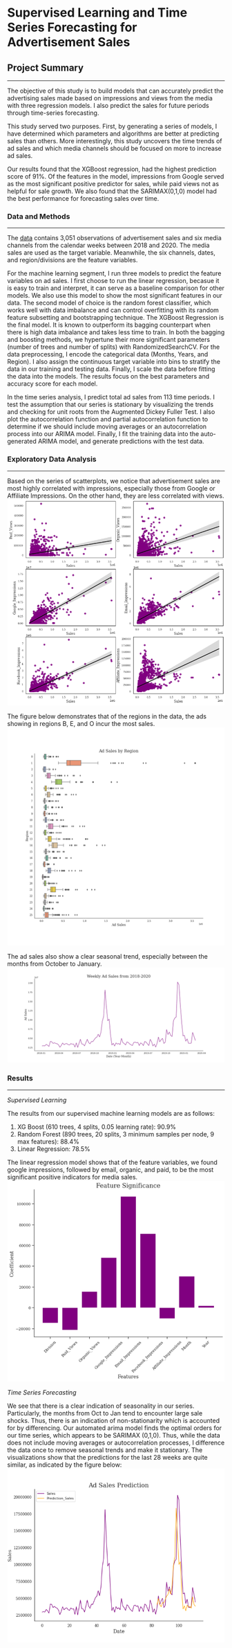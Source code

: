 # Supervised Learning and Time Series Forecasting for Advertisement Sales

## Project Summary
___
The objective of this study is to build models that can accurately predict the advertising sales made based on impressions and views from the media with three regression models. I also predict the sales for future periods through time-series forecasting. 

This study served two purposes. First, by generating a series of models, I have determined which parameters and algorithms are better at predicting sales than others. More interestingly, this study uncovers the time trends of ad sales and which media channels should be focused on more to increase ad sales. 

Our results found that the XGBoost regression, had the highest prediction score of 91%. Of the features in the model, impressions from Google served as the most significant positive predictor for sales, while paid views not as helpful for sale growth. We also found that the SARIMAX(0,1,0) model had the best performance for forecasting sales over time.

### Data and Methods
___
The [data](https://www.kaggle.com/datasets/yugagrawal95/sample-media-spends-data) contains 3,051 observations of advertisement sales and six media channels from the calendar weeks between 2018 and 2020. The media sales are used as the target variable. Meanwhile, the six channels, dates, and region/divisions are the feature variables. 

For the machine learning segment, I run three models to predict the feature variables on ad sales. I first choose to run the linear regression, becasue it is easy to train and interpret, it can serve as a baseline comparison for other models. We also use this model to show the most significant features in our data. The second model of choice is the random forest classifier, which works well with data imbalance and can control overfitting with its random feature subsetting and bootstrapping technique. The XGBoost Regression is the final model. It is known to outperform its bagging counterpart when there is high data imbalance and takes less time to train. In both the bagging and boosting methods, we hypertune their more significant parameters (number of trees and number of splits) with RandomizedSearchCV. For the data preprocessing, I encode the categorical data (Months, Years, and Region). I also assign the continuous target variable into bins to stratify the data in our training and testing data. Finally, I scale the data before fitting the data into the models. The results focus on the best parameters and accuracy score for each model.

In the time series analysis, I predict total ad sales from 113 time periods. I test the assumption that our series is stationary by visualizing the trends and checking for unit roots from the Augmented Dickey Fuller Test. I also plot the autocorrelation function and partial autocorrelation function to determine if we should include moving averages or an autocorrelation process into our ARIMA model. Finally, I fit the training data into the auto-generated ARIMA model, and generate predictions with the test data.

### Exploratory Data Analysis
___

Based on the series of scatterplots, we notice that advertisement sales are most highly correlated with impressions, especially those from Google or Affiliate Impressions. On the other hand, they are less correlated with views.
![image](https://github.com/camilla-zhang/ad_sales_prediction/blob/main/figures/sales_scatter.png)

The figure below demonstrates that of the regions in the data, the ads showing in regions B, E, and O incur the most sales.
![image](https://github.com/camilla-zhang/ad_sales_prediction/blob/main/figures/sales_boxplot.png)

The ad sales also show a clear seasonal trend, especially between the months from October to January.
![image](https://github.com/camilla-zhang/ad_sales_prediction/blob/main/figures/sales_lineplot.png)

### Results
___

*Supervised Learning*

The results from our supervised machine learning models are as follows:

1. XG Boost (610 trees, 4 splits, 0.05 learning rate): 90.9%
2. Random Forest (890 trees, 20 splits, 3 minimum samples per node, 9 max features): 88.4%
3. Linear Regression: 78.5% 

The linear regression model shows that of the feature variables, we found google impressions, followed by email, organic, and paid, to be the most significant positive indicators for media sales. 
![image](https://github.com/camilla-zhang/ad_sales_prediction/blob/main/figures/sales_features.png)

*Time Series Forecasting*

We see that there is a clear indication of seasonality in our series. Particularly, the months from Oct to Jan tend to encounter large sale shocks. Thus, there is an indication of non-stationarity which is accounted for by differencing. Our automated arima model finds the optimal orders for our time series, which appears to be SARIMAX (0,1,0). Thus, while the data does not include moving averages or autocorrelation processes, I difference the data once to remove seasonal trends and make it stationary. The visualizations show that the predictions for the last 28 weeks are quite similar, as indicated by the figure below: 
![image](https://github.com/camilla-zhang/ad_sales_prediction/blob/main/figures/sarima.png)





